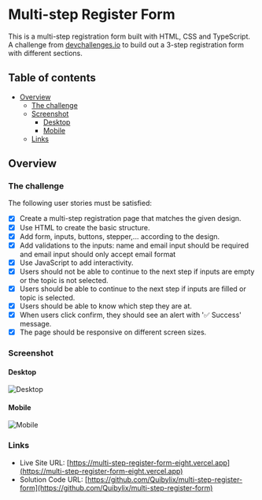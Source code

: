 # Multi-step Register Form

This is a multi-step registration form built with HTML, CSS and TypeScript. A challenge from [devchallenges.io](https://devchallenges.io/challenge/35) to build out a 3-step registration form with different sections.

## Table of contents

- [Overview](#overview)
  - [The challenge](#the-challenge)
  - [Screenshot](#screenshot)
    - [Desktop](#desktop)
    - [Mobile](#mobile)
  - [Links](#links)

## Overview

### The challenge

The following user stories must be satisfied:

- [x] Create a multi-step registration page that matches the given design.
- [x] Use HTML to create the basic structure.
- [x] Add form, inputs, buttons, stepper,... according to the design.
- [x] Add validations to the inputs: name and email input should be required and email input should only accept email format
- [x] Use JavaScript to add interactivity.
- [x] Users should not be able to continue to the next step if inputs are empty or the topic is not selected.
- [x] Users should be able to continue to the next step if inputs are filled or topic is selected.
- [x] Users should be able to know which step they are at.
- [x] When users click confirm, they should see an alert with '✅ Success' message.
- [x] The page should be responsive on different screen sizes.

### Screenshot

#### Desktop

![Desktop](https://github.com/Quibylix/multi-step-register-form/assets/146129779/54f3e0e5-f7da-4f42-a1a1-ec9c0e83ab18)

#### Mobile

![Mobile](https://github.com/Quibylix/multi-step-register-form/assets/146129779/3757f013-78db-40ae-af29-3b634584dd4c)

### Links

- Live Site URL: [https://multi-step-register-form-eight.vercel.app](https://multi-step-register-form-eight.vercel.app)
- Solution Code URL: [https://github.com/Quibylix/multi-step-register-form](https://github.com/Quibylix/multi-step-register-form)
